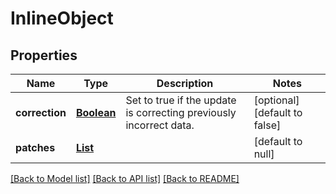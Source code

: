# InlineObject
## Properties

Name | Type | Description | Notes
------------ | ------------- | ------------- | -------------
**correction** | [**Boolean**](boolean.md) | Set to true if the update is correcting previously incorrect data. | [optional] [default to false]
**patches** | [**List**](object.md) |  | [default to null]

[[Back to Model list]](../README.md#documentation-for-models) [[Back to API list]](../README.md#documentation-for-api-endpoints) [[Back to README]](../README.md)


